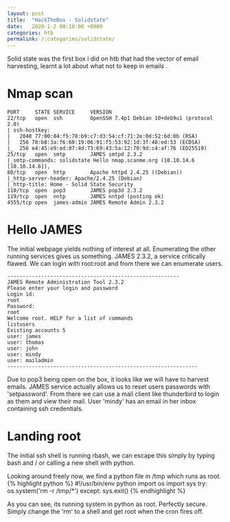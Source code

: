 ```yaml
---
layout: post
title:  "HackTheBox - Solidstate"
date:   2020-1-2 00:10:00 +0000
categories: htb
permalink: /:categories/solidstate/
---
```

Solid state was the first box i did on htb that had the vector of email harvesting, learnt a lot about what not to keep in emails .

# Nmap scan
```
PORT     STATE SERVICE     VERSION
22/tcp   open  ssh         OpenSSH 7.4p1 Debian 10+deb9u1 (protocol 2.0)
| ssh-hostkey: 
|   2048 77:00:84:f5:78:b9:c7:d3:54:cf:71:2e:0d:52:6d:8b (RSA)
|   256 78:b8:3a:f6:60:19:06:91:f5:53:92:1d:3f:48:ed:53 (ECDSA)
|_  256 e4:45:e9:ed:07:4d:73:69:43:5a:12:70:9d:c4:af:76 (ED25519)
25/tcp   open  smtp        JAMES smtpd 2.3.2
|_smtp-commands: solidstate Hello nmap.scanme.org (10.10.14.6 [10.10.14.6]), 
80/tcp   open  http        Apache httpd 2.4.25 ((Debian))
|_http-server-header: Apache/2.4.25 (Debian)
|_http-title: Home - Solid State Security
110/tcp  open  pop3        JAMES pop3d 2.3.2
119/tcp  open  nntp        JAMES nntpd (posting ok)
4555/tcp open  james-admin JAMES Remote Admin 2.3.2
```

# Hello JAMES
The initial webpage yields nothing of interest at all. Enumerating the other running services gives us something. JAMES 2.3.2, a service critically flawed. We can login with root:root and from there we can enumerate users.
```
--------------------------------------------------------
JAMES Remote Administration Tool 2.3.2
Please enter your login and password
Login id:
root
Password:
root
Welcome root. HELP for a list of commands
listusers
Existing accounts 5
user: james
user: thomas
user: john
user: mindy
user: mailadmin
--------------------------------------------------------------
```
Due to pop3 being open on the box, it looks like we will have to harvest emails. JAMES service actually allows us to reset users passwords with 'setpassword'. From there we can use a mail client like thunderbird to login as them and view their mail.
User 'mindy' has an email in her inbox containing ssh credentials.

# Landing root
The initial ssh shell is running rbash, we can escape this simply by typing bash and / or calling a new shell with python.

Looking around freely now, we find a python file in /tmp which runs as root.
{% highlight python %}
#!/usr/bin/env python
import os
import sys
try:
     os.system('rm -r /tmp/*')
except:
     sys.exit()
{% endhighlight %}

As you can see, its running system in python as root. Perfectly secure. Simply change the 'rm' to a shell and get root when the cron fires off.


